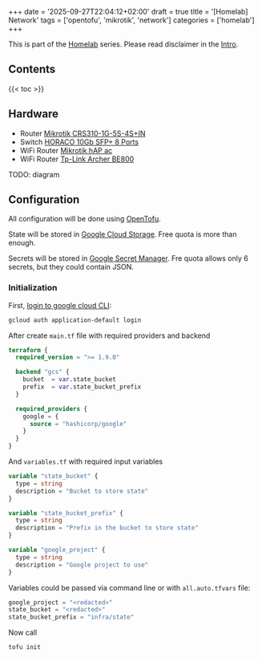 +++
date = '2025-09-27T22:04:12+02:00'
draft = true
title = '[Homelab] Network'
tags = ['opentofu', 'mikrotik', 'network']
categories = ['homelab']    
+++

This is part of the [Homelab](/categories/homelab/) series. Please read disclaimer in the [Intro](/posts/homelab/). 

## Contents

{{< toc >}}

## Hardware
- Router [Mikrotik CRS310-1G-5S-4S+IN](https://mikrotik.com/product/crs310_1g_5s_4s_in)
- Switch [HORACO 10Gb SFP+ 8 Ports](https://de.aliexpress.com/item/1005006765378093.html)
- WiFi Router [Mikrotik hAP ac](https://mikrotik.com/product/RB962UiGS-5HacT2HnT)
- WiFi Router [Tp-Link Archer BE800](https://www.tp-link.com/us/home-networking/wifi-router/archer-be800/)

TODO: diagram

## Configuration

All configuration will be done using [OpenTofu](https://opentofu.org/). 

State will be stored in [Google Cloud Storage](https://cloud.google.com/storage?hl=en). Free quota is more than enough.

Secrets will be stored in [Google Secret Manager](https://cloud.google.com/security/products/secret-manager?hl=en). Fre quota allows only 6 secrets, but they could contain JSON.


### Initialization

First, [login to google cloud CLI](https://cloud.google.com/docs/authentication/set-up-adc-local-dev-environment):

```bash
gcloud auth application-default login
```

After create `main.tf` file with required providers and backend

```terraform
terraform {
  required_version = ">= 1.9.0"

  backend "gcs" {
    bucket  = var.state_bucket
    prefix  = var.state_bucket_prefix
  }

  required_providers {
    google = {
      source = "hashicorp/google"
    }
  }
}
```

And `variables.tf` with required input variables

```terraform
variable "state_bucket" {
  type = string
  description = "Bucket to store state"
}

variable "state_bucket_prefix" {
  type = string
  description = "Prefix in the bucket to store state"
}

variable "google_project" {
  type = string
  description = "Google project to use"
}
```

Variables could be passed via command line or with `all.auto.tfvars` file:

```terraform
google_project = "<redacted>"
state_bucket = "<redacted>"
state_bucket_prefix = "infra/state"
```

Now call
```bash
tofu init
```
